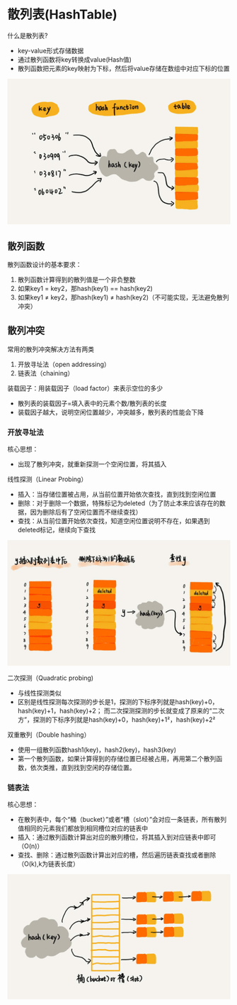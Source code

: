 <!-- ---
title: 散列表
tags: 
- 散列表
categories: 
- 数据结构
--- -->

# 散列表(HashTable)

什么是散列表?
- key-value形式存储数据
- 通过散列函数将key转换成value(Hash值)
- 散列函数把元素的key映射为下标，然后将value存储在数组中对应下标的位置


![hashtable](https://raw.githubusercontent.com/FameLsy/Images/master/data/hashtable.png)


## 散列函数

散列函数设计的基本要求：
1. 散列函数计算得到的散列值是一个非负整数
2. 如果key1 = key2，那hash(key1) == hash(key2)
3. 如果key1 ≠ key2，那hash(key1) ≠ hash(key2)（不可能实现，无法避免散列冲突）


## 散列冲突

常用的散列冲突解决方法有两类
1. 开放寻址法（open addressing）
2. 链表法（chaining）

装载因子：用装载因子（load factor）来表示空位的多少
- 散列表的装载因子=填入表中的元素个数/散列表的长度
- 装载因子越大，说明空闲位置越少，冲突越多，散列表的性能会下降

### 开放寻址法

核心思想：
- 出现了散列冲突，就重新探测一个空闲位置，将其插入

线性探测（Linear Probing）
- 插入：当存储位置被占用，从当前位置开始依次查找，直到找到空闲位置
- 删除：对于删除一个数据，特殊标记为deleted（为了防止本来应该存在的数据，因为删除后有了空闲位置而不继续查找）
- 查找：从当前位置开始依次查找，知道空闲位置说明不存在，如果遇到deleted标记，继续向下查找


![开放寻址](https://raw.githubusercontent.com/FameLsy/Images/master/data/开放寻址.png)


二次探测（Quadratic probing)
- 与线性探测类似
- 区别是线性探测每次探测的步长是1，探测的下标序列就是hash(key)+0，hash(key)+1，hash(key)+2； 而二次探测探测的步长就变成了原来的“二次方”，探测的下标序列就是hash(key)+0，hash(key)+1²，hash(key)+2²

双重散列（Double hashing）
- 使用一组散列函数hash1(key)，hash2(key)，hash3(key)
- 第一个散列函数，如果计算得到的存储位置已经被占用，再用第二个散列函数，依次类推，直到找到空闲的存储位置。



### 链表法

核心思想：
- 在散列表中，每个“桶（bucket）”或者“槽（slot）”会对应一条链表，所有散列值相同的元素我们都放到相同槽位对应的链表中
- 插入：通过散列函数计算出对应的散列槽位，将其插入到对应链表中即可（O(n)）
- 查找、删除：通过散列函数计算出对应的槽，然后遍历链表查找或者删除（O(k),k为链表长度）

![链表法](https://raw.githubusercontent.com/FameLsy/Images/master/data/链表法.png)